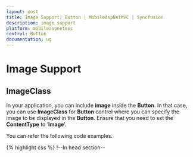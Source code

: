 ```yaml
---
layout: post
title: Image Support| Button | MobileAspNetMVC | Syncfusion
description: image support
platform: mobileaspnetmvc
control: Button
documentation: ug
---
```


# Image Support

## ImageClass

In your application, you can include **image** inside the **Button**. In that case, you can use **ImageClass** for **Button** control where you can specify the image to be displayed in the **Button**. Ensure that you need to set the **ContentType** to ‘**Image**’. 

You can refer the following code examples.


{% highlight css %}
    !--In head section--

<style>

.image {

background-image: url("silverlight.jpg");

}




    !--In body section--

@Html.EJMobile().Button("sample_button").ContentType(ButtonContentType.Image).ImageClass("image")


{% endhighlight %}


{% include image.html url="Image-Support_images/Image-Support_img1.png" Caption="Button - ImageClass"%}

## ImagePosition

You can also set the position of the image in the **Button**. **ImagePosition** property allows you to specify the position of the image in your **Button** control. You can set the position of the image in the **Button** either after the text or before text by setting the image position to ‘**rRght**’ or ‘**Left**’ respectively.

By default this property is set to Left.

You can refer to the following code examples.

{% highlight html %}
@Html.EJMobile().Button("sample_button").ContentType(ButtonContentType.Both).ImageClass("image").Text("button").ImagePosition(ButtonImagePosition.Left)

{% endhighlight %}



{% include image.html url="Image-Support_images/Image-Support_img2.png" Caption="Button – ImagePosition"%}

